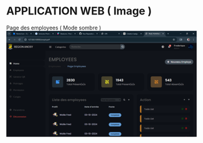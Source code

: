 # APPLICATION WEB ( Image )

Page des employees ( Mode sombre )
![Chargement](./README_IMAGES/1.png)
